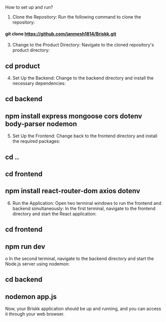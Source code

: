 How to set up and run?
1.	Clone the Repository: Run the following command to clone the repository:
####   git clone https://github.com/janmesh1814/Briskk.git
3.	Change to the Product Directory: Navigate to the cloned repository's product directory:
##   cd product
4.	Set Up the Backend: Change to the backend directory and install the necessary dependencies:
##   cd backend
##   npm install express mongoose cors dotenv body-parser nodemon
5.	Set Up the Frontend: Change back to the frontend directory and install the required packages:
##   cd ..
##   cd frontend
##   npm install react-router-dom axios dotenv
6.	Run the Application: Open two terminal windows to run the frontend and backend simultaneously:
        In the first terminal, navigate to the frontend directory and start the React application:
##             cd frontend
##             npm run dev
o	     In the second terminal, navigate to the backend directory and start the Node.js server using nodemon:
##             cd backend
##             nodemon app.js
Now, your Briskk application should be up and running, and you can access it through your web browser.

